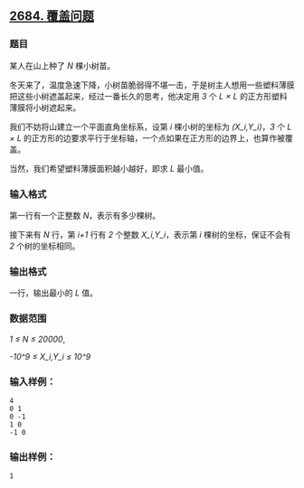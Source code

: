 ## [2684. 覆盖问题](https://www.acwing.com/problem/content/2686/)

### 题目

某人在山上种了 *N* 棵小树苗。

冬天来了，温度急速下降，小树苗脆弱得不堪一击，于是树主人想用一些塑料薄膜把这些小树遮盖起来，经过一番长久的思考，他决定用 *3* 个 *L × L* 的正方形塑料薄膜将小树遮起来。

我们不妨将山建立一个平面直角坐标系，设第 *i* 棵小树的坐标为 *(X_i,Y_i)*，*3* 个 *L × L* 的正方形的边要求平行于坐标轴，一个点如果在正方形的边界上，也算作被覆盖。

当然，我们希望塑料薄膜面积越小越好，即求 *L* 最小值。

### 输入格式

第一行有一个正整数 *N*，表示有多少棵树。

接下来有 *N* 行，第 *i+1* 行有 *2* 个整数 *X_i,Y_i*，表示第 *i* 棵树的坐标，保证不会有 *2* 个树的坐标相同。

### 输出格式

一行，输出最小的 *L* 值。

### 数据范围

*1 ≤ N ≤ 20000*,

*-10^9 ≤ X_i,Y_i ≤ 10^9*

### 输入样例：

```
4
0 1
0 -1
1 0
-1 0
```

### 输出样例：

```
1
```
